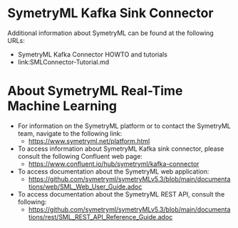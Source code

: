 # SymetryML Kafka Sink Connector

Additional information about SymetryML can be found at the following URLs:

* SymetryML Kafka Connector HOWTO and tutorials
 * link:SMLConnector-Tutorial.md

# About SymetryML Real-Time Machine Learning

* For information on the SymetryML platform or to contact the SymetryML team, navigate to the following link:
  * https://www.symetryml.net/platform.html
* To access information about SymetryML Kafka sink connector, please consult the following Confluent web page:
  * https://www.confluent.io/hub/symetryml/kafka-connector
* To access documentation about the SymetryML web application: 
  * https://github.com/symetryml/symetryMLv5.3/blob/main/documentations/web/SML_Web_User_Guide.adoc
* To access documentation about the SymetryML REST API, consult the following: 
  * https://github.com/symetryml/symetryMLv5.3/blob/main/documentations/rest/SML_REST_API_Reference_Guide.adoc
